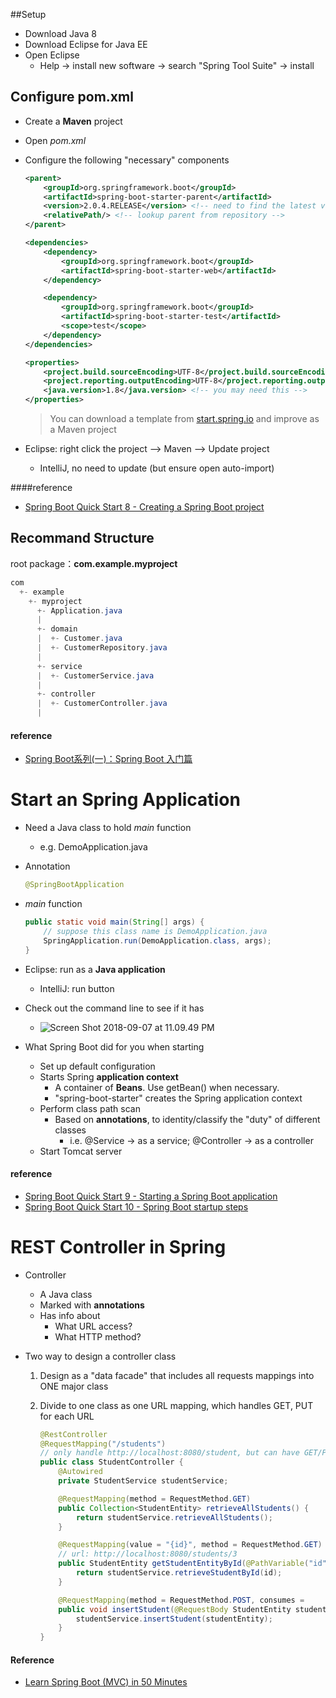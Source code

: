 ##Setup 

* Download Java 8
* Download Eclipse for Java EE
* Open Eclipse
  * Help -> install new software -> search "Spring Tool Suite" -> install 



## Configure pom.xml

* Create a **Maven** project

* Open *pom.xml*

* Configure the following "necessary" components

  ```xml
  <parent>
      <groupId>org.springframework.boot</groupId>
      <artifactId>spring-boot-starter-parent</artifactId>
      <version>2.0.4.RELEASE</version> <!-- need to find the latest version -->
      <relativePath/> <!-- lookup parent from repository -->
  </parent>
  ```

  ``` xml
  <dependencies>
      <dependency>
          <groupId>org.springframework.boot</groupId>
          <artifactId>spring-boot-starter-web</artifactId>
      </dependency>
  
      <dependency>
          <groupId>org.springframework.boot</groupId>
          <artifactId>spring-boot-starter-test</artifactId>
          <scope>test</scope>
      </dependency>
  </dependencies>
  ```

  ``` XML
  <properties>
      <project.build.sourceEncoding>UTF-8</project.build.sourceEncoding>
      <project.reporting.outputEncoding>UTF-8</project.reporting.outputEncoding>
      <java.version>1.8</java.version> <!-- you may need this -->
  </properties>
  ```

  > You can download a template from [start.spring.io](https://start.spring.io/) and improve as a Maven project 

* Eclipse: right click the project --> Maven --> Update project
  * IntelliJ, no need to update (but ensure open auto-import)

####reference

* [Spring Boot Quick Start 8 - Creating a Spring Boot project](https://youtu.be/bDtZvYAT5Sc) 



## Recommand Structure

root package：**com.example.myproject**

```java
com
  +- example
    +- myproject
      +- Application.java
      |
      +- domain
      |  +- Customer.java
      |  +- CustomerRepository.java
      |
      +- service
      |  +- CustomerService.java
      |
      +- controller
      |  +- CustomerController.java
      |
```

#### reference

* [Spring Boot系列(一)：Spring Boot 入门篇](https://zhuanlan.zhihu.com/p/24957789) 



# Start an Spring Application

* Need a Java class to hold *main* function

  * e.g. DemoApplication.java

* Annotation

  ``` java
  @SpringBootApplication
  ```

* *main* function

  ``` java
  public static void main(String[] args) {
      // suppose this class name is DemoApplication.java
      SpringApplication.run(DemoApplication.class, args);
  }
  ```

* Eclipse: run as a **Java application**

  * IntelliJ: run button

* Check out the command line to see if it has

  * ![Screen Shot 2018-09-07 at 11.09.49 PM](https://ws4.sinaimg.cn/large/0069RVTdly1fv23xtj08fj30u901yad8.jpg)

* What Spring Boot did for you when starting
  * Set up default configuration
  * Starts Spring **application context**
    * A container of **Beans**. Use getBean() when necessary.
    * "spring-boot-starter" creates the Spring application context
  * Perform class path scan
    * Based on **annotations**, to identity/classify the "duty" of different classes
      * i.e. @Service -> as a service; @Controller -> as a controller
  * Start Tomcat server

#### reference

* [Spring Boot Quick Start 9 - Starting a Spring Boot application](https://youtu.be/E7_a-kB46LU) 
* [Spring Boot Quick Start 10 - Spring Boot startup steps](https://youtu.be/h581CNFdjDc) 



# REST Controller in Spring

* Controller

  * A Java class
  * Marked with **annotations**
  * Has info about
    * What URL access?
    * What HTTP method?

* Two way to design a controller class

  1. Design as a "data facade" that includes all requests mappings into ONE major class

  2. Divide to one class as one URL mapping, which handles GET, PUT for each URL

     ```java
     @RestController
     @RequestMapping("/students") 
     // only handle http://localhost:8080/student, but can have GET/PUT methods
     public class StudentController {
         @Autowired
         private StudentService studentService;
     
         @RequestMapping(method = RequestMethod.GET)
         public Collection<StudentEntity> retrieveAllStudents() {
             return studentService.retrieveAllStudents();
         }
     
         @RequestMapping(value = "{id}", method = RequestMethod.GET)
         // url: http://localhost:8080/students/3
         public StudentEntity getStudentEntityById(@PathVariable("id") int id) {
             return studentService.retrieveStudentById(id);
         }
     
         @RequestMapping(method = RequestMethod.POST, consumes = 		MediaType.APPLICATION_JSON_VALUE)
         public void insertStudent(@RequestBody StudentEntity studentEntity) {
             studentService.insertStudent(studentEntity);
         }
     }
     ```

#### Reference

* [Learn Spring Boot (MVC) in 50 Minutes](https://www.youtube.com/watch?v=Ke7Tr4RgRTs)

